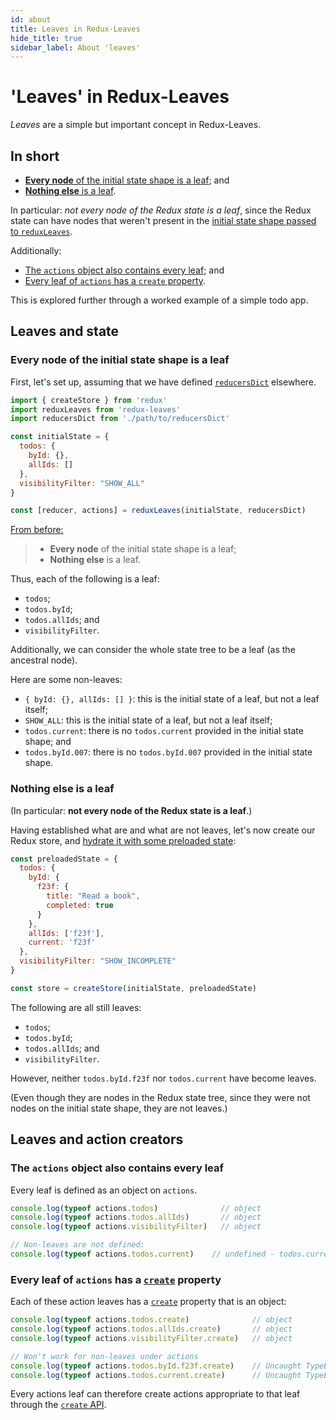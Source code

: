 ```yaml
---
id: about
title: Leaves in Redux-Leaves
hide_title: true
sidebar_label: About 'leaves'
---
```


# 'Leaves' in Redux-Leaves

*Leaves* are a simple but important concept in Redux-Leaves.

## In short
- [**Every node** of the initial state shape is a leaf](#every-node-of-the-initial-state-shape-is-a-leaf); and
- [**Nothing else** is a leaf](#nothing-else-is-a-leaf).

In particular: *not every node of the Redux state is a leaf*, since the Redux state can have nodes that weren't present in the [initial state shape passed to `reduxLeaves`](../README.md#initialstate).

Additionally:
- [The `actions` object also contains every leaf](#the-actions-object-also-contains-every-leaf); and
- [Every leaf of `actions` has a `create` property](#every-leaf-of-actions-has-a-create-property).

This is explored further through a worked example of a simple todo app.

## Leaves and state

### Every node of the initial state shape is a leaf

First, let's set up, assuming that we have defined [`reducersDict`](../README.md#reducersdict) elsewhere.

```js
import { createStore } from 'redux'
import reduxLeaves from 'redux-leaves'
import reducersDict from './path/to/reducersDict'

const initialState = {
  todos: {
    byId: {},
    allIds: []
  },
  visibilityFilter: "SHOW_ALL"
}

const [reducer, actions] = reduxLeaves(initialState, reducersDict)
```
[From before:](#in-short)
> - **Every node** of the initial state shape is a leaf;
> - **Nothing else** is a leaf.

Thus, each of the following is a leaf:
- `todos`;
- `todos.byId`;
- `todos.allIds`; and
- `visibilityFilter`.

Additionally, we can consider the whole state tree to be a leaf (as the ancestral node).

Here are some non-leaves:
- `{ byId: {}, allIds: [] }`: this is the initial state of a leaf, but not a leaf itself;
- `SHOW_ALL`: this is the initial state of a leaf, but not a leaf itself;
- `todos.current`: there is no `todos.current` provided in the initial state shape; and
- `todos.byId.007`: there is no `todos.byId.007` provided in the initial state shape.

### Nothing else is a leaf
(In particular: **not every node of the Redux state is a leaf**.)

Having established what are and what are not leaves, let's now create our Redux store, and [hydrate it with some preloaded state](https://redux.js.org/api/createstore#createstorereducer-preloadedstate-enhancer):

```js
const preloadedState = {
  todos: {
    byId: {
      f23f: {
        title: "Read a book",
        completed: true
      }
    },
    allIds: ['f23f'],
    current: 'f23f'
  },
  visibilityFilter: "SHOW_INCOMPLETE"
}

const store = createStore(initialState, preloadedState)
```
The following are all still leaves:
- `todos`;
- `todos.byId`;
- `todos.allIds`; and
- `visibilityFilter`.

However, neither `todos.byId.f23f` nor `todos.current` have become leaves.

(Even though they are nodes in the Redux state tree, since they were not nodes on the initial state shape, they are not leaves.)

## Leaves and action creators

### The `actions` object also contains every leaf

Every leaf is defined as an object on `actions`.
```js
console.log(typeof actions.todos)              // object
console.log(typeof actions.todos.allIds)       // object
console.log(typeof actions.visibilityFilter)   // object

// Non-leaves are not defined:
console.log(typeof actions.todos.current)    // undefined - todos.current is not a leaf
```

### Every leaf of `actions` has a [`create`](../create/defaults.md) property

Each of these action leaves has a [`create`](../create/defaults.md) property that is an object:

```js
console.log(typeof actions.todos.create)              // object
console.log(typeof actions.todos.allIds.create)       // object
console.log(typeof actions.visibilityFilter.create)   // object

// Won't work for non-leaves under actions
console.log(typeof actions.todos.byId.f23f.create)    // Uncaught TypeError - todos.byId.f23f is not a leaf
console.log(typeof actions.todos.current.create)      // Uncaught TypeError - todos.current is not a leaf
```

Every actions leaf can therefore create actions appropriate to that leaf through the [`create` API](../create/defaults.md).